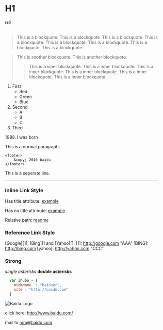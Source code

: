 # H1 #
###### H6 ######

> This is a blockquote. This is a blockquote. This is a blockquote. This is a blockquote. This is a blockquote. This is a blockquote. This is a blockquote. This is a blockquote.

> This is another blockquote. This is another blockquote.
>> This is a inner blockquote. This is a inner blockquote. This is a inner blockquote. This is a inner blockquote. This is a inner blockquote. This is a inner blockquote.

1. First
	* Red
	* Green
	* Blue
2. Second
	* A
	* B
	* C
3. Third

1988\. I was born

This is a normal paragraph.

	<footer>
		&copy; 2016 baidu
	</footer>

This is a seperate line.
* * *

### Inline Link Style
Has title attribute: [example](http://example.com "title")

Has no title attribute: [example](http://example.com)

Relative path: [readme](/readme.md)

### Reference Link Style
[Google][1], [Bing][] and [Yahoo][].
[1]: http://google.com "AAA"
[BING]: http://bing.com
[yahoo]: http://yahoo.com "CCC"

### Strong
*single asterisks*
**double asterisks**


```javascript
  var ihubo = {
    nickName  : "baiduer",
    site : "http://baidu.com"
  }
```

![Baidu Logo](https://www.baidu.com/img/bd_logo1.png "Logo")

click here: <http://www.baidu.com/>

mail to <mm@baidu.com>
